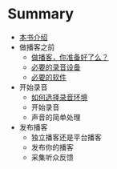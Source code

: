 # Summary

* [本书介绍](index.md)
* 做播客之前
    * [做播客，你准备好了么？](before/peace.md)
    * [必要的录音设备](before/hardware.md)
    * [必要的软件](before/software.md)
* 开始录音
    * [如何选择录音环境](start/env.md)
    * 开始录音
    * 声音的简单处理
* 发布播客
    * 独立播客还是平台播客
    * 发布你的播客
    * 采集听众反馈